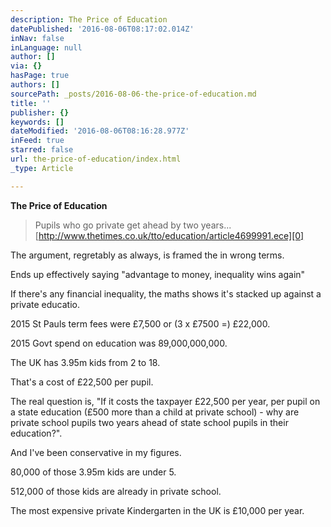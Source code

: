 ```yaml
---
description: The Price of Education
datePublished: '2016-08-06T08:17:02.014Z'
inNav: false
inLanguage: null
author: []
via: {}
hasPage: true
authors: []
sourcePath: _posts/2016-08-06-the-price-of-education.md
title: ''
publisher: {}
keywords: []
dateModified: '2016-08-06T08:16:28.977Z'
inFeed: true
starred: false
url: the-price-of-education/index.html
_type: Article

---
```

**The Price of Education**

> Pupils who go private get ahead by two years... [http://www.thetimes.co.uk/tto/education/article4699991.ece][0]

The argument, regretably as always, is framed the in wrong terms.

Ends up effectively saying "advantage to money, inequality wins again"

If there's any financial inequality, the maths shows it's stacked up against a private educatio.

2015 St Pauls term fees were £7,500 or (3 x £7500 =) £22,000\.

2015 Govt spend on education was 89,000,000,000\.

The UK has 3.95m kids from 2 to 18\.

That's a cost of £22,500 per pupil.

The real question is, "If it costs the taxpayer £22,500 per year, per pupil on a state education (£500 more than a child at private school) - why are private school pupils two years ahead of state school pupils in their education?".

And I've been conservative in my figures.

80,000 of those 3.95m kids are under 5\.

512,000 of those kids are already in private school.

The most expensive private Kindergarten in the UK is £10,000 per year.

[0]: http://www.thetimes.co.uk/tto/education/article4699991.ece